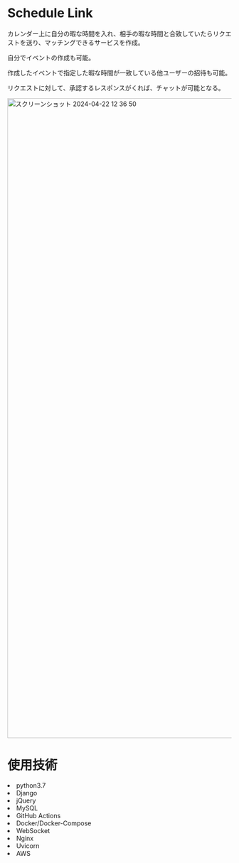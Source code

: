 <h1>Schedule Link</h1>
<p>カレンダー上に自分の暇な時間を入れ、相手の暇な時間と合致していたらリクエストを送り、マッチングできるサービスを作成。</p>
<p>自分でイベントの作成も可能。</p>
<p>作成したイベントで指定した暇な時間が一致している他ユーザーの招待も可能。</p>
<p>リクエストに対して、承認するレスポンスがくれば、チャットが可能となる。</p>


<img width="1440" alt="スクリーンショット 2024-04-22 12 36 50" src="https://github.com/tk-art/Schedule-Link/assets/58266008/42d81636-0b5f-4484-8c37-07755caaab2d">


<h1>使用技術</h1>
<li>python3.7</li>
<li>Django</li>
<li>jQuery</li>
<li>MySQL</li>
<li>GitHub Actions</li>
<li>Docker/Docker-Compose</li>
<li>WebSocket</li>
<li>Nginx</li>
<li>Uvicorn</li>
<li>AWS</li>

